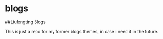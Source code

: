 # blogs

##Liufengting Blogs

This is just a repo for my former blogs themes, in case i need it in the future.